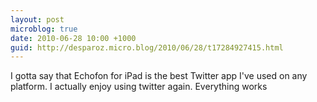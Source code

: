 ```yaml
---
layout: post
microblog: true
date: 2010-06-28 10:00 +1000
guid: http://desparoz.micro.blog/2010/06/28/t17284927415.html
---
```

I gotta say that Echofon for iPad is the best Twitter app I've used on any platform. I actually enjoy using twitter again. Everything works
